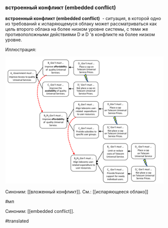 ### встроенный конфликт (embedded conflict)

**встроенный конфликт (embedded conflict)**  - ситуация, в которой одно из требований к испаряющемуся облаку может рассматриваться как цель второго облака на более низком уровне системы, с теми же противоположными действиями D и D \'в конфликте на более низком уровне.

Иллюстрация:

![](images/image34.png)

Синоним: [[вложенный конфликт]].
См.: [[испаряющееся облако]]

#мп

Синоним: [[embedded conflict]].

#translated
